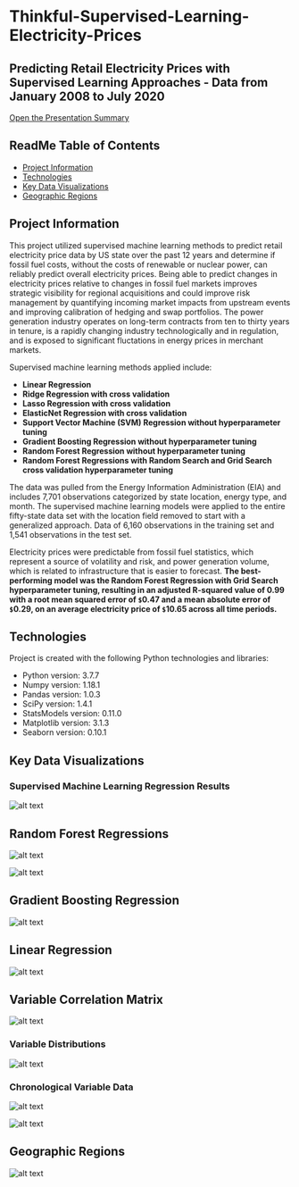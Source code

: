# Thinkful-Supervised-Learning-Electricity-Prices
## Predicting Retail Electricity Prices with Supervised Learning Approaches - Data from January 2008 to July 2020
  
[Open the Presentation Summary](https://github.com/DataCodeFu/Thinkful-Supervised-Learning-Electricity-Prices/blob/main/Supervised%20Learning%20-%20Presentation%20Summary.pdf)

## ReadMe Table of Contents

* [Project Information](#project-information)
* [Technologies](#technologies)
* [Key Data Visualizations](#key-data-visualizations)
* [Geographic Regions](#geographic-regions)


## Project Information

This project utilized supervised machine learning methods to predict retail electricity price data by US state over the past 12 years and determine if fossil fuel costs, without the costs of renewable or nuclear power, can reliably predict overall electricity prices.  Being able to predict changes in electricity prices relative to changes in fossil fuel markets improves strategic visibility for regional acquisitions and could improve risk management by quantifying incoming market impacts from upstream events and improving calibration of hedging and swap portfolios.  The power generation industry operates on long-term contracts from ten to thirty years in tenure, is a rapidly changing industry technologically and in regulation, and is exposed to significant fluctations in energy prices in merchant markets.

Supervised machine learning methods applied include:
 * __Linear Regression__
 * __Ridge Regression with cross validation__
 * __Lasso Regression with cross validation__
 * __ElasticNet Regression with cross validation__
 * __Support Vector Machine (SVM) Regression without hyperparameter tuning__
 * __Gradient Boosting Regression without hyperparameter tuning__
 * __Random Forest Regression without hyperparameter tuning__
 * __Random Forest Regressions with Random Search and Grid Search cross validation hyperparameter tuning__

The data was pulled from the Energy Information Administration (EIA) and includes 7,701 observations categorized by state location, energy type, and month.  The supervised machine learning models were applied to the entire fifty-state data set with the location field removed to start with a generalized approach.  Data of 6,160 observations in the training set and 1,541 observations in the test set.

Electricity prices were predictable from fossil fuel statistics, which represent a source of volatility and risk, and power generation volume, which is related to infrastructure that is easier to forecast.  __The best-performing model was the Random Forest Regression with Grid Search hyperparameter tuning, resulting in an adjusted R-squared value of 0.99 with a root mean squared error of `$`0.47 and a mean absolute error of `$`0.29, on an average electricity price of `$`10.65 across all time periods.__
	
## Technologies

Project is created with the following Python technologies and libraries:
 * Python version: 3.7.7
 * Numpy version: 1.18.1
 * Pandas version: 1.0.3
 * SciPy version: 1.4.1
 * StatsModels version: 0.11.0
 * Matplotlib version: 3.1.3
 * Seaborn version: 0.10.1

## Key Data Visualizations

### Supervised Machine Learning Regression Results

![alt text](<https://github.com/DataCodeFu/Thinkful-Supervised-Learning-Electricity-Prices/blob/main/images/supervised_learning_results.png>)

## Random Forest Regressions

![alt text](<https://github.com/DataCodeFu/Thinkful-Supervised-Learning-Electricity-Prices/blob/main/images/random_forest_regr_grid.png>)

![alt text](<https://github.com/DataCodeFu/Thinkful-Supervised-Learning-Electricity-Prices/blob/main/images/random_forest_regr_plain.png>)

## Gradient Boosting Regression

![alt text](<https://github.com/DataCodeFu/Thinkful-Supervised-Learning-Electricity-Prices/blob/main/images/gradient_boost_regr_plain.png>)

## Linear Regression

![alt text](<https://github.com/DataCodeFu/Thinkful-Supervised-Learning-Electricity-Prices/blob/main/images/linear_regr.png>)

## Variable Correlation Matrix

![alt text](<https://github.com/DataCodeFu/Thinkful-Supervised-Learning-Electricity-Prices/blob/main/images/correlations.png>)

### Variable Distributions

![alt text](<https://github.com/DataCodeFu/Thinkful-Supervised-Learning-Electricity-Prices/blob/main/images/variable_distributions.png>)

### Chronological Variable Data

![alt text](<https://github.com/DataCodeFu/Thinkful-Supervised-Learning-Electricity-Prices/blob/main/images/variables_over_time.png>)

![alt text](<https://github.com/DataCodeFu/Thinkful-Supervised-Learning-Electricity-Prices/blob/main/images/category_counts.png>)

## Geographic Regions

![alt text](<https://github.com/DataCodeFu/Thinkful-Experimental-Design-Electricity-Prices/blob/master/EIA%20data%20sets/region_map.jpg>)
